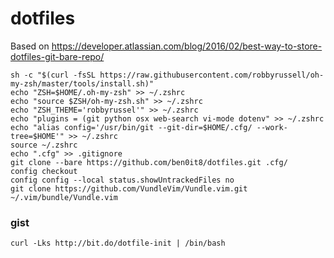 # dotfiles

Based on https://developer.atlassian.com/blog/2016/02/best-way-to-store-dotfiles-git-bare-repo/

```
sh -c "$(curl -fsSL https://raw.githubusercontent.com/robbyrussell/oh-my-zsh/master/tools/install.sh)"
echo "ZSH=$HOME/.oh-my-zsh" >> ~/.zshrc
echo "source $ZSH/oh-my-zsh.sh" >> ~/.zshrc
echo "ZSH_THEME='robbyrussel'" >> ~/.zshrc
echo "plugins = (git python osx web-search vi-mode dotenv" >> ~/.zshrc
echo "alias config='/usr/bin/git --git-dir=$HOME/.cfg/ --work-tree=$HOME'" >> ~/.zshrc
source ~/.zshrc
echo ".cfg" >> .gitignore
git clone --bare https://github.com/ben0it8/dotfiles.git .cfg/
config checkout
config config --local status.showUntrackedFiles no
git clone https://github.com/VundleVim/Vundle.vim.git ~/.vim/bundle/Vundle.vim
```
### gist
```
curl -Lks http://bit.do/dotfile-init | /bin/bash
```
